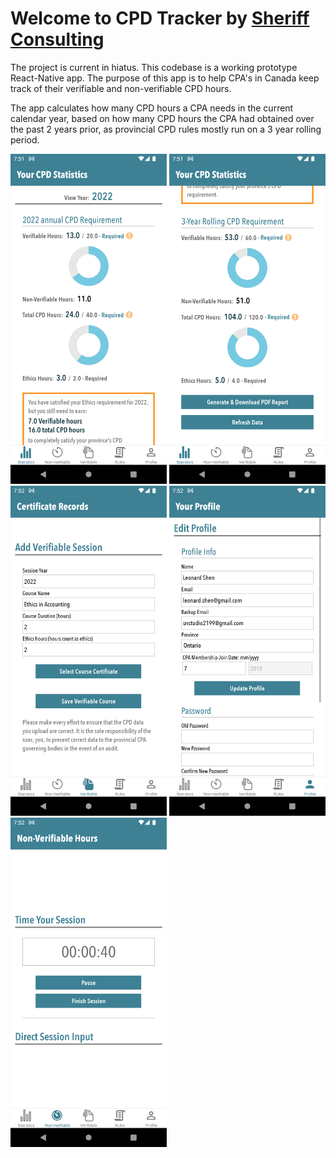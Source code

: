 # Welcome to CPD Tracker by [Sheriff Consulting](http://sheriffconsulting.com) 

The project is current in hiatus. This codebase is a working prototype React-Native app. 
The purpose of this app is to help CPA's in Canada keep track of their verifiable and non-verifiable CPD hours.

The app calculates how many CPD hours a CPA needs in the current calendar year, based on how many CPD hours the CPA had 
obtained over the past 2 years prior, as provincial CPD rules mostly run on a 3 year rolling period.

<img src="/images/stats1.png" width="250"> <img src="/images/stats2.png" width="250"> <img src="/images/ver.png" width="250"> <img src="/images/profile.png" width="250"> <img src="/images/timer.png" width="250">

